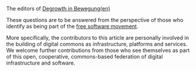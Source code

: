The editors of [Degrowth in Bewegung(en)](http://www.degrowth.de/de/degrowth-in-bewegungen/)

These questions are to be answered from the perspective of those who identify as being part of the  [free software movement](https://en.wikipedia.org/wiki/Free_software_movement).

More specifically, the contributors to this article are personally involved in the building of digital commons as infrastructure, platforms and services. We welcome further contributions from those who see themselves as part of this open, cooperative, commons-based federation of digital infrastructure and software.
